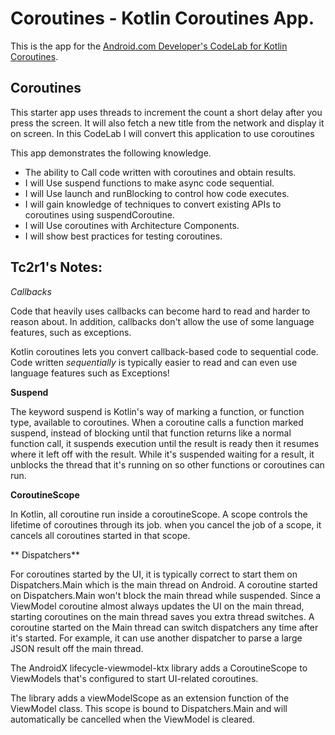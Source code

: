 # Coroutines - Kotlin Coroutines App. 

This is the app for the [Android.com Developer's CodeLab for Kotlin Coroutines](https://developer.android.com/codelabs/kotlin-coroutines).

## Coroutines

This starter app uses threads to increment the count a short delay after you press the screen. 
It will also fetch a new title from the network and display it on screen. 
In this CodeLab I will convert this application to use coroutines

This app demonstrates the following knowledge.
* The ability to Call code written with coroutines and obtain results.
* I will Use suspend functions to make async code sequential.
* I will Use launch and runBlocking to control how code executes.
* I will gain knowledge of techniques to convert existing APIs to coroutines using suspendCoroutine.
* I will Use coroutines with Architecture Components.
* I will show  best practices for testing coroutines.

[comment]: <> (## Screenshots)

[comment]: <> (![Screenshot1]&#40;screenshots/sleep_quality_tracker_start.png&#41;)
[comment]: <> (![Screenshot2]&#40;screenshots/sleep_quality_tracker_stop.png&#41;)
[comment]: <> (![Screenshot3]&#40;screenshots/sleep_quality_tracker_quality.png&#41;)


## Tc2r1's Notes:


*Callbacks*

Code that heavily uses callbacks can become hard to read and harder to reason about. In addition, callbacks don't allow the use of some language features, such as exceptions.

Kotlin coroutines lets you convert callback-based code to sequential code. Code written *sequentially* is typically easier to read and can even use language features such as Exceptions!


**Suspend**

The keyword suspend is Kotlin's way of marking a function, or function type, available to coroutines. When a coroutine calls a function marked suspend, instead of blocking until that function returns like a normal function call, it suspends execution until the result is ready then it resumes where it left off with the result. While it's suspended waiting for a result, it unblocks the thread that it's running on so other functions or coroutines can run.


**CoroutineScope**

In Kotlin, all coroutine run inside a coroutineScope. A scope controls the lifetime of coroutines through its job.
when you cancel the job of a scope, it cancels all coroutines started in that scope. 



** Dispatchers**

For coroutines started by the UI, it is typically correct to start them on Dispatchers.Main which is the main thread on Android. A coroutine started on Dispatchers.Main won't block the main thread while suspended. Since a ViewModel coroutine almost always updates the UI on the main thread, starting coroutines on the main thread saves you extra thread switches. A coroutine started on the Main thread can switch dispatchers any time after it's started. For example, it can use another dispatcher to parse a large JSON result off the main thread.

The AndroidX lifecycle-viewmodel-ktx library adds a CoroutineScope to ViewModels that's configured to start UI-related coroutines.

The library adds a viewModelScope as an extension function of the ViewModel class. This scope is bound to Dispatchers.Main and will automatically be cancelled when the ViewModel is cleared.




